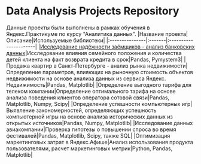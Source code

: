 # Data Analysis Projects Repository
Данные проекты были выполнены в рамках обучения в Яндекс.Практикуме по курсу "Аналитика данных".
|Название проекта|Описание|Используемые библиотеки|
|:---------------|:-------|:----------------------|
|[Исследование надёжности заёмщиков - анализ банковских данных](Issledovanie-nadezhnosty-zaemshikov)|Исследование влияния семейного положения и количества детей клиента на факт возврата кредита в срок|Pandas, Pymystem3|
|Продажа квартир в Санкт-Петербурге - анализ рынка недвижимости|Определение параметров, влияющих на рыночную стоимость объектов недвижимости на основе анализа данных из сервиса Яндекс. Недвижимость|Pandas, Matplotlib|
|Определение выгодного тарифа для телеком компании|Определение оптимального тарифа на основе анализа поведения клиентов оператора сотовой связи|Pandas, Matplotlib, Numpy, Scipy|
|Определение успешности компьютерных игр|Выявление закономерностей, определяющих успешность компьютерной игры на основе анализа исторических данных из открытых источников|Pandas, Numpy, Matplotlib|
|Исследование данных авиакомпании|Проверка гипотезы о повышении спроса во время фестивалей|Pandas, Matplotlib, Scipy, также SQL|
|Оптимизация маркетинговых затрат в Яндекс.Афише|Анализ использования продукта пользователями, расчет маркетинговых метрик|Python, Pandas, Matplotlib|

